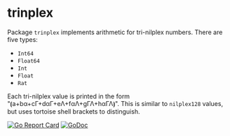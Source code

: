 # trinplex

Package `trinplex` implements arithmetic for tri-nilplex numbers. There are five types:

* `Int64`
* `Float64`
* `Int`
* `Float`
* `Rat`

Each tri-nilplex value is printed in the form "⦗a+bα+cΓ+dαΓ+eΛ+fαΛ+gΓΛ+hαΓΛ⦘". This is similar to `nilplex128` values, but uses tortoise shell brackets to distinguish.

[![Go Report Card](https://goreportcard.com/badge/gojp/goreportcard)](https://goreportcard.com/report/github.com/meirizarrygelpi/numbers/trinplex) [![GoDoc](https://godoc.org/github.com/meirizarrygelpi/numbers/trinplex?status.svg)](https://godoc.org/github.com/meirizarrygelpi/numbers/trinplex)